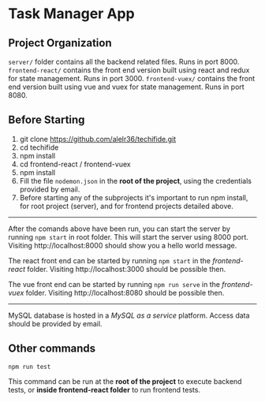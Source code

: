 # Task Manager App

## Project Organization
`server/` folder contains all the backend related files. Runs in port 8000.
`frontend-react/` contains the front end version built using react and redux for state management. Runs in port 3000.
`frontend-vuex/` contains the front end version built using vue and vuex for state management. Runs in port 8080.

## Before Starting
1. git clone https://github.com/alelr36/techifide.git
2. cd techifide
3. npm install
4. cd frontend-react / frontend-vuex
5. npm install
6. Fill the file `nodemon.json` in the **root of the project**, using the credentials provided by email.
7. Before starting any of the subprojects it's important to run npm install, for root project (server), and for frontend projects detailed above.

----
After the comands above have been run, you can start the server by running
`npm start` in root folder. This will start the server using 8000 port. Visiting http://localhost:8000 should show you a hello world message.

The react front end can be started by running `npm start` in the _frontend-react_ folder. Visiting http://localhost:3000 should be possible then.

The vue front end can be started by running `npm run serve` in the _frontend-vuex_ folder. Visiting http://localhost:8080 should be possible then.

----

MySQL database is hosted in a _MySQL as a service_ platform. Access data should be provided by email.

## Other commands
`npm run test`

This command can be run at the **root of the project** to execute backend tests, or **inside frontend-react folder** to run frontend tests.